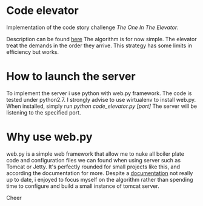 # Code elevator

Implementation of the code story challenge _The One In The Elevator_. 

Description can be found [here](http://www.code-story.net/blog/posts/s03e01, "code story")
The algorithm is for now simple. 
The elevator treat the demands in the order they arrive. This strategy has some limits in efficiency but works. 

# How to launch the server
To implement the server i use python with web.py framework. The code is tested under python2.7. 
I strongly advise to use wirtualenv to install web.py.
When installed, simply run *python code_elevator.py [port]*
The server will be listening to the specified port.

# Why use web.py
web.py is a simple web framework that allow me to nuke all boiler plate code and configuration files we can found when using server such as Tomcat or Jetty.
It's perfectly rounded for small projects like this, and according the documentation for more.
Despite a [documentation](http://webpy.org/, "webpy") not really up to date, i enjoyed to focus myself on the algorithm rather than spending time to configure and build a small instance of tomcat server. 


Cheer
